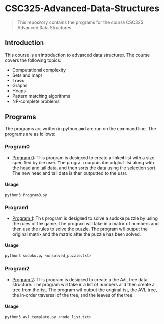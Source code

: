 # CSC325-Advanced-Data-Structures

> This repository contains the programs for the course CSC325 Advanced Data Structures.

## Introduction

This course is an introduction to advanced data structures. The course covers the following topics:

- Computational complexity
- Sets and maps
- Trees
- Graphs
- Heaps
- Pattern matching algorithms
- NP-complete problems

## Programs

The programs are written in python and are run on the command line. The programs are as follows:

### Program0

- [Program 0](Program0%20-%20Python%20Again/): This program is designed to create a linked list with a size specified by the user. The program outputs the original list along with the head and tail data, and then sorts the data using the selection sort. The new head and tail data is then outputted to the user.

#### Usage

```bash
python3 Program0.py
```

### Program1

- [Program 1](Program1%20-%20Sudoku%20Puzzle/): This program is designed to solve a sudoku puzzle by using the rules of the game. The program will take in a matrix of numbers and then use the rules to solve the puzzle. The program will output the original matrix and the matrix after the puzzle has been solved.

#### Usage

```bash
python3 sudoku.py <unsolved_puzzle.txt>
```

### Program2

- [Program 2](Program2%20-%20AVL%20Trees/): This program is designed to create a the AVL tree data structure. The program will take in a list of numbers and then create a tree from the list. The program will output the original list, the AVL tree, the in-order traversal of the tree, and the leaves of the tree.

#### Usage

```bash
python3 avl_template.py <node_list.txt>
```
